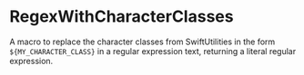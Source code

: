 # RegexWithCharacterClasses
A macro to replace the character classes from SwiftUtilities in the form `${MY_CHARACTER_CLASS}` in a regular expression text, returning a literal regular expression.

